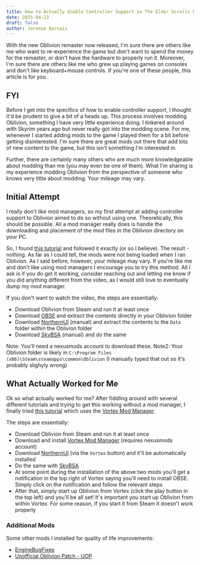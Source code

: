 ```yaml
---
title: How to Actually Enable Controller Support in The Elder Scrolls Oblivion (Original)
date: 2025-04-23
draft: false
author: Jeremie Bornais
--- 
```


With the new Oblivion remaster now released, I'm sure there are others like me who want to re-experience the game but don't want to spend the money for the remaster, or don't have the hardware to properly run it. Moreover, I'm sure there are others like me who grew up playing games on consoles and don't like keyboard+mouse controls. If you're one of these people, this article is for you.

## FYI

Before I get into the specifics of how to enable controller support, I thought it'd be prudent to give a bit of a heads up. This process involves modding Oblivion, something I have very little experience doing. I tinkered around with Skyrim years ago but never really got into the modding scene. For me, whenever I started adding mods to the game I played them for a bit before getting disinterested. I'm sure there are great mods out there that add lots of new content to the game, but this isn't something I'm interested in.

Further, there are certainly many others who are much more knowledgeable about modding than me (you may even be one of them). What I'm sharing is my experience modding Oblivion from the perspective of someone who knows very little about modding. Your mileage may vary.

## Initial Attempt

I really don't like mod managers, so my first attempt at adding controller support to Oblivion aimed to do so without using one. Theoretically, this should be possible. All a mod manager really does is handle the downloading and placement of the mod files in the Oblivion directory on your PC.

So, I found [this tutorial](https://youtu.be/9jDMRpQcZOs) and followed it exactly (or so I believe). The result - nothing. As far as I could tell, the mods were not being loaded when I ran Oblivion. As I said before, however, your mileage may vary. If you're like me and don't like using mod managers I encourage you to try this method. All I ask is if you do get it working, consider reaching out and letting me know if you did anything different from the video, as I would still love to eventually dump my mod manager.

If you don't want to watch the video, the steps are essentially:

- Download Oblivion from Steam and run it at least once
- Download [OBSE](https://obse.silverlock.org/) and extract the contents directly in your Oblivion folder
- Download [NorthernUI](https://www.nexusmods.com/oblivion/mods/48577) (manual) and extract the contents to the `Data` folder within the Oblivion folder
- Download [SkyBSA](https://www.nexusmods.com/oblivion/mods/49568) (manual) and do the same

Note: You'll need a nexusmods account to download these.
Note2: Your Oblivion folder is likely in `C:\Program Files (x86)\Steam\steamapps\common\Oblivion` (I manually typed that out so it's probably slighyly wrong)

## What Actually Worked for Me

Ok so what actually worked for me? After fiddling around with several different tutorials and trying to get this working without a mod manager, I finally tried [this tutorial](https://www.youtube.com/watch?v=0zgp_x8293Q) which uses the [Vortex Mod Manager](https://www.nexusmods.com/about/vortex).

The steps are essentially:

- Download Oblivion from Steam and run it at least once
- Download and install [Vortex Mod Manager](https://www.nexusmods.com/about/vortex) (requires nexusmods account)
- Download [NorthernUI](https://www.nexusmods.com/oblivion/mods/48577) (via the `Vortex` button) and it'll be automatically installed
- Do the same with [SkyBSA](https://www.nexusmods.com/oblivion/mods/49568)
- At some point during the installation of the above two mods you'll get a notification in the top right of Vortex saying you'll need to install OBSE. Simply click on the notification and follow the relevant steps
- After that, simply start up Oblivion from Vortex (click the play button in the top left) and you'll be all set! It's important you start up Oblivion from within Vortex. For some reason, if you start it from Steam it doesn't work properly

### Additional Mods

Some other mods I installed for quality of life improvements:

- [EngineBugFixes](https://www.nexusmods.com/oblivion/mods/47085)
- [Unofficial Oblivion Patch - UOP](https://www.nexusmods.com/oblivion/mods/5296)
